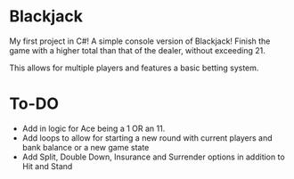 # Blackjack

My first project in C#! A simple console version of Blackjack! Finish the game with a higher total than that of the dealer, without exceeding 21. 

This allows for multiple players and features a basic betting system.

# To-DO
<ul>
    <li>Add in logic for Ace being a 1 OR an 11.</li>
    <li>Add loops to allow for starting a new round with current players and bank balance or a new game state</li>
    <li>Add Split, Double Down, Insurance and Surrender options in addition to Hit and Stand</li>